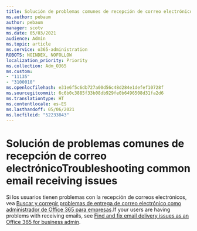 ```yaml
---
title: Solución de problemas comunes de recepción de correo electrónico
ms.author: pebaum
author: pebaum
manager: scotv
ms.date: 05/03/2021
audience: Admin
ms.topic: article
ms.service: o365-administration
ROBOTS: NOINDEX, NOFOLLOW
localization_priority: Priority
ms.collection: Adm_O365
ms.custom:
- "11135"
- "3100010"
ms.openlocfilehash: e31e6f5c6db727a00d56c48d284e1defef10728f
ms.sourcegitcommit: 6c6b0c3885f33b08db929fe0b6496508d31fa2d6
ms.translationtype: HT
ms.contentlocale: es-ES
ms.lasthandoff: 05/06/2021
ms.locfileid: "52233843"
---
```

# <a name="troubleshooting-common-email-receiving-issues"></a><span data-ttu-id="2cae2-102">Solución de problemas comunes de recepción de correo electrónico</span><span class="sxs-lookup"><span data-stu-id="2cae2-102">Troubleshooting common email receiving issues</span></span>

<span data-ttu-id="2cae2-103">Si los usuarios tienen problemas con la recepción de correos electrónicos, vea [Buscar y corregir problemas de entrega de correo electrónico como administrador de Office 365 para empresas](https://docs.microsoft.com/exchange/troubleshoot/email-delivery/email-delivery-issues).</span><span class="sxs-lookup"><span data-stu-id="2cae2-103">If your users are having problems with receiving emails, see [Find and fix email delivery issues as an Office 365 for business admin](https://docs.microsoft.com/exchange/troubleshoot/email-delivery/email-delivery-issues).</span></span>